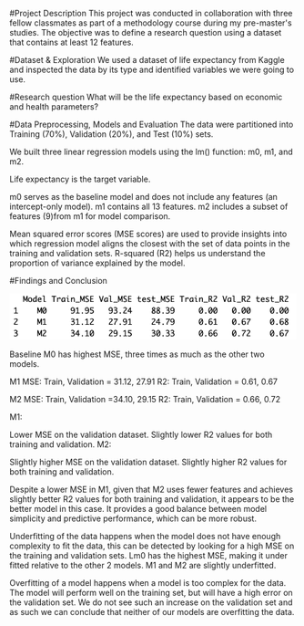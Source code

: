 
#Project Description
This project was conducted in collaboration with three fellow classmates as part of a methodology course during my pre-master's studies. The objective was to define a research question using a dataset that contains at least 12 features.

 

#Dataset & Exploration
We used a dataset of life expectancy from Kaggle and inspected the data by its type and identified variables we were going to use.

 

#Research question
What will be the life expectancy based on economic and health parameters?

 

#Data Preprocessing, Models and Evaluation
The data were partitioned into Training (70%), Validation (20%), and Test (10%) sets.

We built three linear regression models using the lm() function: m0, m1, and m2.


Life expectancy is the target variable.

m0 serves as the baseline model and does not include any features (an intercept-only model).
m1 contains all 13 features.
m2 includes a subset of features (9)from m1 for model comparison.
 
Mean squared error scores (MSE scores) are used to provide insights into which regression model aligns the closest with the set of data points in the training and validation sets. R-squared (R2) helps us understand the proportion of variance explained by the model.

 

#Findings and Conclusion

![MSE and R2 from all the models](https://github.com/Bunnybunny1120/machine_learning_R/blob/main/output.png)

Baseline M0 has highest MSE, three times as much as the other two models.

M1 MSE: Train, Validation = 31.12, 27.91  R2: Train, Validation = 0.61, 0.67

M2 MSE: Train, Validation =34.10, 29.15  R2: Train, Validation = 0.66, 0.72


M1:

Lower MSE on the validation dataset.
Slightly lower R2 values for both training and validation.
M2:

Slightly higher MSE on the validation dataset.
Slightly higher R2 values for both training and validation.
 
Despite a lower MSE in M1, given that M2 uses fewer features and achieves slightly better R2 values for both training and validation, it appears to be the better model in this case. It provides a good balance between model simplicity and predictive performance, which can be more robust.
 
Underfitting of the data happens when the model does not have enough complexity to fit the data, this can be detected by looking for a high MSE on the training and validation sets. Lm0 has the highest MSE, making it under fitted relative to the other 2 models. M1 and M2 are slightly underfitted.


Overfitting of a model happens when a model is too complex for the data. The model will perform well on the training set, but will have a high error on the validation set. We do not see such an increase on the validation set and as such we can conclude that neither of our models are overfitting the data.

